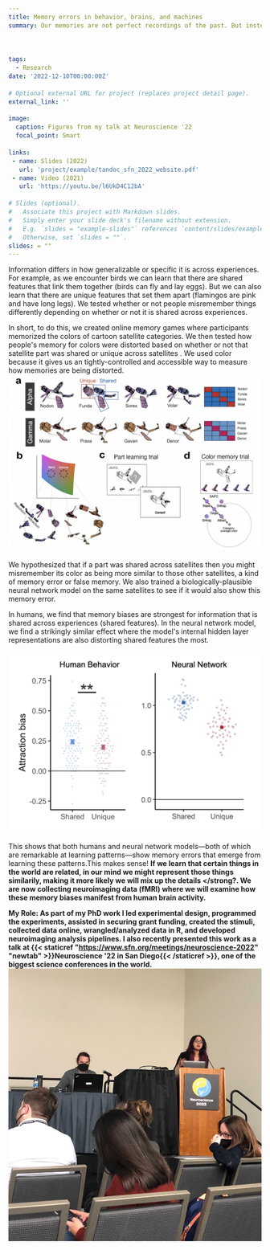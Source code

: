 ```yaml
---
title: Memory errors in behavior, brains, and machines
summary: Our memories are not perfect recordings of the past. But instead are prone to error, misinformation, and bias. As part of my PhD, I have been identifying what memories are most susceptible to such errors. By combining behavioral experiments, fMRI, and neural networks, we show that similar memory errors exist in both humans and machines. We also find that these biases are not random mistakes, but are a product of an optimal learning system.



tags:
  - Research
date: '2022-12-10T00:00:00Z'

# Optional external URL for project (replaces project detail page).
external_link: ''

image:
  caption: Figures from my talk at Neuroscience '22
  focal_point: Smart

links:
 - name: Slides (2022)
   url: 'project/example/tandoc_sfn_2022_website.pdf'
 - name: Video (2021)
   url: 'https://youtu.be/l6UkD4C12bA'

# Slides (optional).
#   Associate this project with Markdown slides.
#   Simply enter your slide deck's filename without extension.
#   E.g. `slides = "example-slides"` references `content/slides/example-slides.md`.
#   Otherwise, set `slides = ""`.
slides: = ""
---
```

Information differs in how generalizable or specific it is across experiences. For example, as we encounter birds we can learn that there are shared features that link them together (birds can fly and lay eggs). But we can also learn that there are unique features that set them apart (flamingos are pink and have long legs). We tested whether or not people misremember things differently depending on whether or not it is shared across experiences.

In short, to do this, we created online memory games where participants memorized the colors of cartoon satellite categories. We then tested how people's memory for colors were distorted based on whether or not that satellite part was shared or unique across satellites . We used color because it gives us an tightly-controlled and accessible way to measure how memories are being distorted.
![Memory game visualization](memorygame.png)

We hypothesized that if a part was shared across satellites then you might misremember its color as being more similar to those other satellites, a kind of memory error or false memory. We also trained a biologically-plausible neural network model on the same satellites to see if it would also show this memory error.

In humans, we find that memory biases are strongest for information that is shared across experiences (shared features). In the neural network model, we find a strikingly similar effect where the model's internal hidden layer representations are also distorting shared features the most.

![Main finding](finding.png)

This shows that both humans and neural network models—both of which are remarkable at learning patterns—show memory errors that emerge from learning these patterns.This makes sense! <strong> If we learn that certain things in the world are related, in our mind we might represent those things similarily, making it more likely we will mix up the details </strong?. We are now collecting neuroimaging data (fMRI) where we will examine how these memory biases manifest from human brain activity. 

<strong> My Role: </strong> As part of my PhD work I led experimental design, programmed the experiments, assisted in securing grant funding, created the stimuli, collected data online, wrangled/analyzed data in R, and developed neuroimaging analysis pipelines. I also recently presented this work as a talk at {{< staticref "https://www.sfn.org/meetings/neuroscience-2022" "newtab" >}}Neuroscience '22 in San Diego{{< /staticref >}}, one of the biggest science conferences in the world.
![SfN 2022 Talk](sfntalk.jpg)


